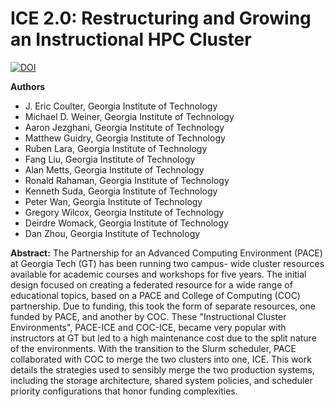 # ICE 2.0: Restructuring and Growing an Instructional HPC Cluster

[![DOI](https://zenodo.org/badge/DOI/10.5281/zenodo.10223479.svg)](https://doi.org/10.5281/zenodo.10223479)

**Authors**
* J. Eric Coulter, Georgia Institute of Technology
* Michael D. Weiner, Georgia Institute of Technology
* Aaron Jezghani, Georgia Institute of Technology
* Matthew Guidry, Georgia Institute of Technology
* Ruben Lara, Georgia Institute of Technology
* Fang Liu, Georgia Institute of Technology
* Alan Metts, Georgia Institute of Technology
* Ronald Rahaman, Georgia Institute of Technology
* Kenneth Suda, Georgia Institute of Technology
* Peter Wan, Georgia Institute of Technology
* Gregory Wilcox, Georgia Institute of Technology
* Deirdre Womack, Georgia Institute of Technology
* Dan Zhou, Georgia Institute of Technology


**Abstract:**
The Partnership for an Advanced Computing Environment (PACE) at Georgia Tech (GT) has been running two campus- wide cluster resources available for academic courses and workshops for five years. The initial design focused on creating a federated resource for a wide range of educational topics, based on a PACE and College of Computing (COC) partnership. Due to funding, this took the form of separate resources, one funded by PACE, and another by COC. These "Instructional Cluster Environments", PACE-ICE and COC-ICE, became very popular with instructors at GT but led to a high maintenance cost due to the split nature of the environments. With the transition to the Slurm scheduler, PACE collaborated with COC to merge the two clusters into one, ICE. This work details the strategies used to sensibly merge the two production systems, including the storage architecture, shared system policies, and scheduler priority configurations that honor funding complexities.
